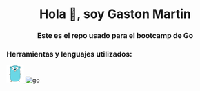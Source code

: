 <h1 align="center">Hola 👋, soy Gaston Martin</h1>
<h3 align="center">Este es el repo usado para el bootcamp de Go</h3>


<h3 align="left">Herramientas y lenguajes utilizados:</h3>
<p align="left"> <a href="https://golang.org" target="_blank" 
rel="noreferrer"> <img 
src="https://raw.githubusercontent.com/devicons/devicon/master/icons/go/go-original.svg" 
alt="go" width="40" height="40"/> </a> 
<img 
src="https://nodd3r.com/media/blog/Git_Nodd3r.png" 
alt="go" width="40" height="40"/>
</p>

